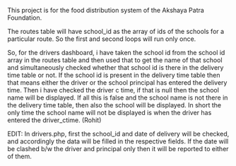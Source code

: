 This project is for the food distribution system of the Akshaya Patra Foundation.

The routes table will have school_id as the array of ids of the schools for a particular route.
So the first and second loops will run only once.

So, for the drivers dashboard, i have taken the school id from the school id array in the routes
table and then used that to get the name of that school and simultaneously checked whether that school id
is there in the delivery time table or not. If the school id is present in the delivery time table then
that means either the driver or the school principal has entered the delivery time. Then i have checked
the driver c time, if that is null then the school name will be displayed. If all this is false and the
school name is not there in the delivery time table, then also the school will be displayed. In short the
only time the school name will not be displayed is when the driver has entered the driver_ctime. (Rohit)

EDIT: In drivers.php, first the school_id and date of delivery will be checked, and accordingly the data will
be filled in the respective fields. If the date will be clashed b/w the driver and principal only then it will
be reported to either of them.
